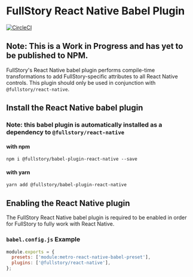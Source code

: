 # FullStory React Native Babel Plugin

[![CircleCI](https://circleci.com/gh/fullstorydev/fullstory-babel-plugin-react-native.svg?style=svg)](https://circleci.com/gh/fullstorydev/fullstory-babel-plugin-react-native)

## Note: This is a Work in Progress and has yet to be published to NPM.

FullStory's React Native babel plugin performs compile-time transformations to add FullStory-specific attributes to all React Native controls. This plugin should only be used in conjunction with `@fullstory/react-native`.


## Install the React Native babel plugin

### Note: this babel plugin is automatically installed as a dependency to `@fullstory/react-native`

#### with npm

```
npm i @fullstory/babel-plugin-react-native --save
```

#### with yarn
```
yarn add @fullstory/babel-plugin-react-native
```

## Enabling the React Native plugin

The FullStory React Native babel plugin is required to be enabled in order for FullStory to fully work with React Native.

### `babel.config.js` Example

```JavaScript
module.exports = {
  presets: ['module:metro-react-native-babel-preset'],
  plugins: ['@fullstory/react-native'],
};
```